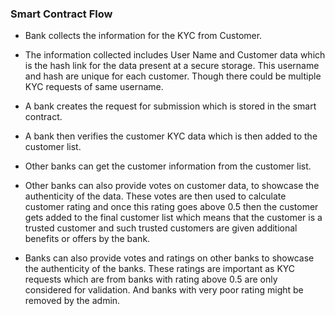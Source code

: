 ### Smart Contract Flow
-	Bank collects the information for the KYC from Customer.

-	The information collected includes User Name and Customer data which is the hash link for the data present at a secure storage. This username and hash are unique for each customer. Though there could be multiple KYC requests of same username. 

-	A bank creates the request for submission which is stored in the smart contract.

-	A bank then verifies the customer KYC data which is then added to the customer list.

-	Other banks can get the customer information from the customer list.

-	Other banks can also provide votes on customer data, to showcase the authenticity of the data. These votes are then used to calculate customer rating and once this rating goes above 0.5 then the customer gets added to the final customer list which means that the customer is a trusted customer and such trusted customers are given additional benefits or offers by the bank.

-	Banks can also provide votes and ratings on other banks to showcase the authenticity of the banks. These ratings are important as KYC requests which are from banks with rating above 0.5 are only considered for validation. And banks with very poor rating might be removed by the admin.

